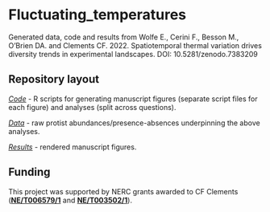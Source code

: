 # Fluctuating_temperatures

Generated data, code and results from Wolfe E., Cerini F., Besson M., O’Brien DA. and Clements CF. 2022. Spatiotemporal thermal variation drives diversity trends in experimental landscapes. DOI: 10.5281/zenodo.7383209 

## Repository layout
[*Code*](Code) - R scripts for generating manuscript figures (separate script files for each figure) and analyses (split across questions).

[*Data*](Data) - raw protist abundances/presence-absences underpinning the above analyses.

[*Results*](Results) - rendered manuscript figures.

## Funding
This project was supported by NERC grants awarded to CF Clements ([**NE/T006579/1**](https://gtr.ukri.org/project/C57870FC-7D15-455D-BEB4-0122A44D9C43) and [**NE/T003502/1**](https://gtr.ukri.org/projects?ref=NE%2FT003502%2F1)).

